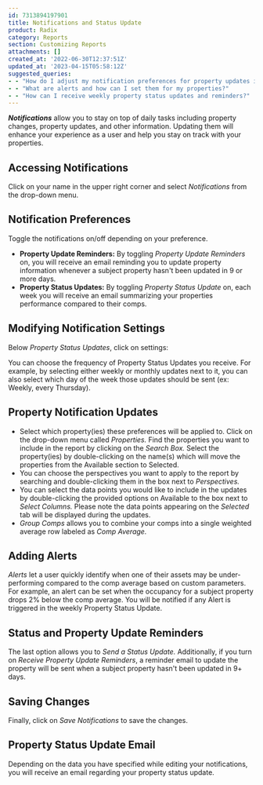 ```yaml
---
id: 7313894197901
title: Notifications and Status Update
product: Radix
category: Reports
section: Customizing Reports
attachments: []
created_at: '2022-06-30T12:37:51Z'
updated_at: '2023-04-15T05:58:12Z'
suggested_queries:
- - "How do I adjust my notification preferences for property updates in Radix?"
- - "What are alerts and how can I set them for my properties?"
- - "How can I receive weekly property status updates and reminders?"
---
```

***Notifications*** allow you to stay on top of daily tasks including property changes, property updates, and other information. Updating them will enhance your experience as a user and help you stay on track with your properties.

## Accessing Notifications

Click on your name in the upper right corner and select *Notifications* from the drop-down menu.

## Notification Preferences

Toggle the notifications on/off depending on your preference.

* **Property Update Reminders:** By toggling *Property Update Reminders* on, you will receive an email reminding you to update property information whenever a subject property hasn't been updated in 9 or more days.
* **Property Status Updates:** By toggling *Property Status Update* on, each week you will receive an email summarizing your properties performance compared to their comps.

## Modifying Notification Settings

Below *Property Status Updates*, click on settings:

You can choose the frequency of Property Status Updates you receive. For example, by selecting either weekly or monthly updates next to it, you can also select which day of the week those updates should be sent (ex: Weekly, every Thursday).

## Property Notification Updates

* Select which property(ies) these preferences will be applied to. Click on the drop-down menu called *Properties.* Find the properties you want to include in the report by clicking on the *Search Box.* Select the property(ies) by double-clicking on the name(s) which will move the properties from the Available section to Selected.
* You can choose the perspectives you want to apply to the report by searching and double-clicking them in the box next to *Perspectives.*
* You can select the data points you would like to include in the updates by double-clicking the provided options on Available to the box next to *Select Columns.* Please note the data points appearing on the *Selected* tab will be displayed during the updates.
* *Group Comps* allows you to combine your comps into a single weighted average row labeled as *Comp Average.*

## Adding Alerts

*Alerts* let a user quickly identify when one of their assets may be under-performing compared to the comp average based on custom parameters. For example, an alert can be set when the occupancy for a subject property drops 2% below the comp average. You will be notified if any Alert is triggered in the weekly Property Status Update.

## Status and Property Update Reminders

The last option allows you to *Send a Status Update.* Additionally, if you turn on *Receive Property Update Reminders*, a reminder email to update the property will be sent when a subject property hasn't been updated in 9+ days.

## Saving Changes

Finally, click on *Save Notifications* to save the changes.

## Property Status Update Email

Depending on the data you have specified while editing your notifications, you will receive an email regarding your property status update.